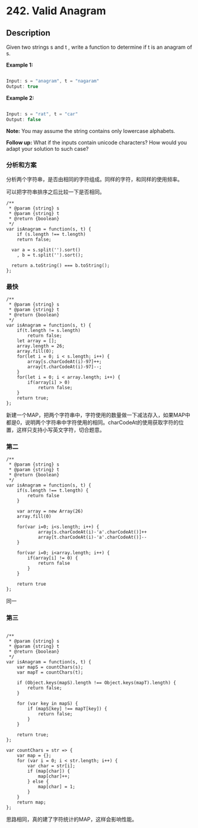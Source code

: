 # 242. Valid Anagram

## Description

Given two strings s and t , write a function to determine if t is an anagram of s.

**Example 1:**

```js

Input: s = "anagram", t = "nagaram"
Output: true

```

**Example 2:**

```js

Input: s = "rat", t = "car"
Output: false

```

**Note:**
You may assume the string contains only lowercase alphabets.

**Follow up:**
What if the inputs contain unicode characters? How would you adapt your solution to such case?

### 分析和方案

分析两个字符串，是否由相同的字符组成。同样的字符，和同样的使用频率。

可以把字符串排序之后比较一下是否相同。

```
/**
 * @param {string} s
 * @param {string} t
 * @return {boolean}
 */
var isAnagram = function(s, t) {
    if (s.length !== t.length)
    return false;

  var a = s.split('').sort()
    , b = t.split('').sort();

  return a.toString() === b.toString();
};

```

### 最快

```
/**
 * @param {string} s
 * @param {string} t
 * @return {boolean}
 */
var isAnagram = function(s, t) {
    if(t.length != s.length) 
        return false;
    let array = [];
    array.length = 26;
    array.fill(0);
    for(let i = 0; i < s.length; i++) {
        array[s.charCodeAt(i)-97]++;
        array[t.charCodeAt(i)-97]--;
    }
    for(let i = 0; i < array.length; i++) {
        if(array[i] > 0)
            return false;
    }
    return true;
};
```

新建一个MAP，把两个字符串中，字符使用的数量做一下减法存入，如果MAP中都是0，说明两个字符串中字符使用的相同。charCodeAt的使用获取字符的位置，这样只支持小写英文字符，切合题意。


### 第二

```
/**
 * @param {string} s
 * @param {string} t
 * @return {boolean}
 */
var isAnagram = function(s, t) {
    if(s.length !== t.length) {
        return false
    }

    var array = new Array(26)
    array.fill(0)
    
    for(var i=0; i<s.length; i++) {
            array[s.charCodeAt(i)-'a'.charCodeAt()]++
            array[t.charCodeAt(i)-'a'.charCodeAt()]--
    }
    
    for(var i=0; i<array.length; i++) {
        if(array[i] != 0) {
            return false
        }
    }
    
    return true
};

```

同一



### 第三

```

/**
 * @param {string} s
 * @param {string} t
 * @return {boolean}
 */
var isAnagram = function(s, t) {
    var mapS = countChars(s);
    var mapT = countChars(t);
    
    if (Object.keys(mapS).length !== Object.keys(mapT).length) {
        return false;
    }
    
    for (var key in mapS) {
        if (mapS[key] !== mapT[key]) {
            return false;
        }
    }
    
    return true;
};

var countChars = str => {
    var map = {};
    for (var i = 0; i < str.length; i++) {
        var char = str[i];
        if (map[char]) {
            map[char]++;
        } else {
            map[char] = 1;
        }
    }
    return map;
};

```

思路相同，真的建了字符统计的MAP，这样会影响性能。